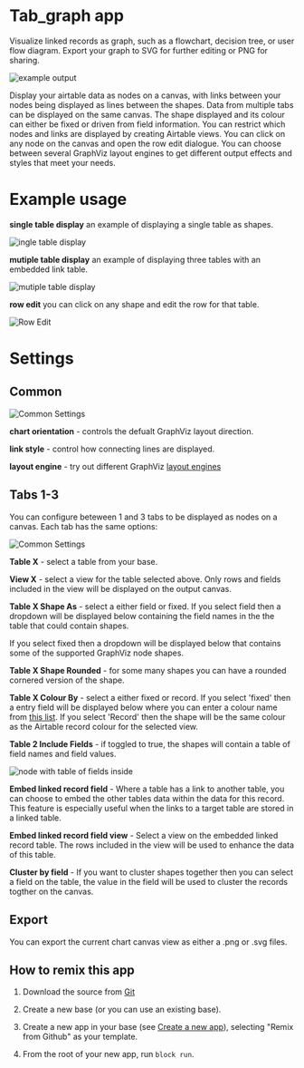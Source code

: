 # Tab_graph app

Visualize linked records as graph, such as a flowchart, decision tree, or user flow diagram. Export your
graph to SVG for further editing or PNG for sharing.

![example output](assets/example1.png)

Display your airtable data as nodes on a canvas, with links between your nodes being displayed as lines between the shapes. Data from multiple tabs can be displayed on the same canvas. The shape displayed and its colour can either be fixed or driven from field information. You can restrict which nodes and links are displayed by creating Airtable views. You can click on any node on the canvas and open the row edit dialogue. You can choose between several GraphViz layout engines to get different output effects and styles that meet your needs.

# Example usage

**single table display** an example of displaying a single table as shapes.

![ingle table display](assets/BasicRegions.gif)

**mutiple table display** an example of displaying three tables with an embedded link table.

![mutiple table display](assets/ContientRegionCountryBorder.gif)

**row edit** you can click on any shape and edit the row for that table.

![Row Edit](assets/RowEdit.gif)

# Settings
## Common

![Common Settings](assets/SettingsCommon.png)

**chart orientation** - controls the defualt GraphViz layout direction.

**link style** - control how connecting lines are displayed.

**layout engine** - try out different GraphViz [layout engines](https://graphviz.org/docs/layouts/) 

## Tabs 1-3

You can configure beteween 1 and 3 tabs to be displayed as nodes on a canvas. Each tab has the same options:

![Common Settings](assets/SettingsTab1Top.png)

**Table X** - select a table from your base.

**View X** - select a view for the table selected above. Only rows and fields included in the view will be displayed on the output canvas.

**Table X Shape As** - select a either field or fixed. If you select field then a dropdown will be displayed below containing the field names in the the table that could contain shapes.

If you select fixed then a dropdown will be displayed below that contains some of the supported GraphViz node shapes.

**Table X Shape Rounded** - for some many shapes you can have a rounded cornered version of the shape.

**Table X Colour By** - select a either fixed or record. If you select 'fixed' then a entry field will be displayed below where you can enter a colour name from [this list](https://graphviz.org/doc/info/colors.html#svg). If you select 'Record' then the shape will be the same colour as the Airtable record colour for the selected view.

**Table 2 Include Fields** - if toggled to true, the shapes will contain a table of field names and field values.

![node with table of fields inside](assets/IncludeFields.png)

**Embed linked record field** - Where a table has a link to another table, you can choose to embed the other tables data within the data for this record. This feature is especially useful when the links to a target table are stored in a linked table.

**Embed linked record field view** - Select a view on the embedded linked record table. The rows included in the view will be used to enhance the data of this table.

**Cluster by field** - If you want to cluster shapes together then you can select a field on the table, the value in the field will be used to cluster the records togther on the canvas.

## Export

You can export the current chart canvas view as either a .png or .svg files.


## How to remix this app

1. Download the source from [Git](https://github.com/davidastephenson/airtable_tab_graph) 

2. Create a new base (or you can use an existing base).

3. Create a new app in your base (see [Create a new app](https://airtable.com/developers/blocks/guides/hello-world-tutorial#create-a-new-app)),
   selecting "Remix from Github" as your template.

4. From the root of your new app, run `block run`.
